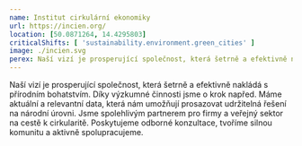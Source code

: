 ```yaml
---
name: Institut cirkulární ekonomiky
url: https://incien.org/
location: [50.0871264, 14.4295803]
criticalShifts: [ 'sustainability.environment.green_cities' ]
image: ./incien.svg
perex: Naší vizí je prosperující společnost, která šetrně a efektivně nakládá s přírodním bohatstvím.
---
```


Naší vizí je prosperující společnost, která šetrně a efektivně nakládá s přírodním bohatstvím. Díky výzkumné činnosti jsme o krok napřed. Máme aktuální a relevantní data, která nám umožňují prosazovat udržitelná řešení na národní úrovni. Jsme spolehlivým partnerem pro firmy a veřejný sektor na cestě k cirkularitě. Poskytujeme odborné konzultace, tvoříme silnou komunitu a aktivně spolupracujeme.